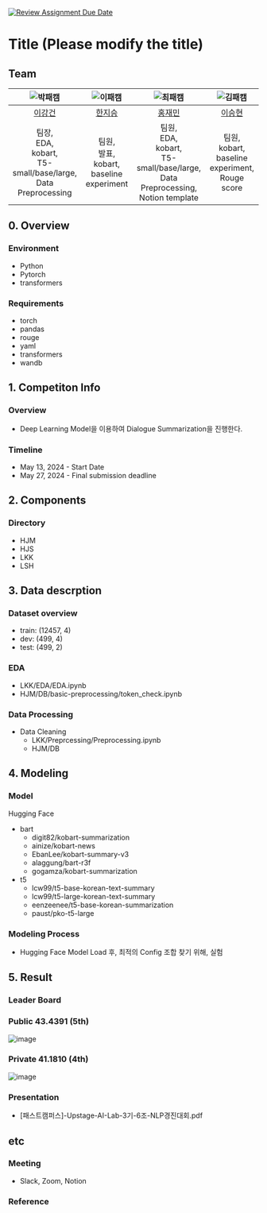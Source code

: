 [![Review Assignment Due Date](https://classroom.github.com/assets/deadline-readme-button-24ddc0f5d75046c5622901739e7c5dd533143b0c8e959d652212380cedb1ea36.svg)](https://classroom.github.com/a/03H_UnPI)
# Title (Please modify the title)
## Team

| ![박패캠](https://avatars.githubusercontent.com/u/156163982?v=4) | ![이패캠](https://avatars.githubusercontent.com/u/156163982?v=4) | ![최패캠](https://avatars.githubusercontent.com/u/156163982?v=4) | ![김패캠](https://avatars.githubusercontent.com/u/156163982?v=4) |
| :--------------------------------------------------------------: | :--------------------------------------------------------------: | :--------------------------------------------------------------: | :--------------------------------------------------------------: |
|            [이강건](https://github.com/Uncommonness)             |            [한지승](https://github.com/wltmd1114)             |            [홍재민](https://github.com/HongJaeMin)             |            [이승현](https://github.com/EffortLEE1008)             |
|                            팀장, <br> EDA, <br> kobart, <br> T5-small/base/large, <br> Data Preprocessing                            |                            팀원, <br> 발표, <br> kobart, <br> baseline experiment                            |                            팀원, <br> EDA, <br> kobart, <br> T5-small/base/large, <br> Data Preprocessing, <br> Notion template                            |                            팀원, <br> kobart, <br> baseline experiment, <br> Rouge score                             |

## 0. Overview
### Environment
- Python
- Pytorch
- transformers

### Requirements
- torch
- pandas
- rouge
- yaml
- transformers
- wandb

## 1. Competiton Info

### Overview

- Deep Learning Model을 이용하여 Dialogue Summarization을 진행한다.

### Timeline

- May 13, 2024 - Start Date
- May 27, 2024 - Final submission deadline

## 2. Components

### Directory

- HJM
- HJS
- LKK
- LSH

## 3. Data descrption

### Dataset overview

- train: (12457, 4)
- dev: (499, 4)
- test: (499, 2)

### EDA

- LKK/EDA/EDA.ipynb
- HJM/DB/basic-preprocessing/token_check.ipynb

### Data Processing

- Data Cleaning
    - LKK/Preprcessing/Preprocessing.ipynb
    - HJM/DB

## 4. Modeling

### Model

Hugging Face

- bart
    - digit82/kobart-summarization
    - ainize/kobart-news
    - EbanLee/kobart-summary-v3
    - alaggung/bart-r3f
    - gogamza/kobart-summarization
- t5
    - lcw99/t5-base-korean-text-summary
    - lcw99/t5-large-korean-text-summary
    - eenzeenee/t5-base-korean-summarization
    - paust/pko-t5-large

### Modeling Process

- Hugging Face Model Load 후, 최적의 Config 조합 찾기 위해, 실험

## 5. Result

### Leader Board

### Public 43.4391 (5th)
![image](https://github.com/UpstageAILab2/upstage-nlp-summarization-nlp-06/assets/107130478/95148e17-888f-473b-8b49-6b23bf6fa0b1)

### Private 41.1810 (4th)
![image](https://github.com/UpstageAILab2/upstage-nlp-summarization-nlp-06/assets/107130478/49be9286-5050-4e52-980d-7d96c3953068)


### Presentation

- [패스트캠퍼스]-Upstage-AI-Lab-3기-6조-NLP경진대회.pdf

## etc

### Meeting

- Slack, Zoom, Notion

### Reference
